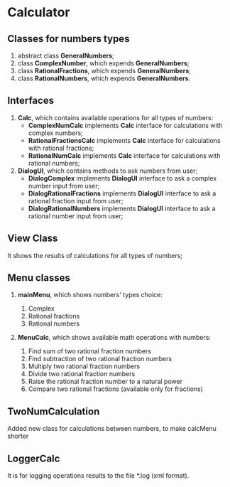 # Calculator

## Classes for numbers types

1. abstract class **GeneralNumbers**;
2. class **ComplexNumber**, which expends **GeneralNumbers**;
3. class **RationalFractions**, which expends **GeneralNumbers**;
4. class **RationalNumbers**, which expends **GeneralNumbers**.

## Interfaces

1. **Calc**, which contains available operations for all types of numbers:
   * **ComplexNumCalc** implements **Calc** interface for calculations with complex numbers;
   * **RationalFractionsCalc** implements **Calc** interface for calculations with rational fractions;
   * **RationalNumCalc** implements **Calc** interface for calculations with rational numbers;
2. **DialogUI**, which contains methods to ask numbers from user;
    * **DialogComplex** implements **DialogUI** interface to ask a complex number input from user;
    * **DialogRationalFractions** implements **DialogUI** interface to ask a rational fraction input from user;
    * **DialogRationalNumbers** implements **DialogUI** interface to ask a rational number input from user;
   
## View Class 
It shows the results of calculations for all types of numbers; 

## Menu classes
1. **mainMenu**, which shows numbers' types choice:
   1. Complex
   2. Rational fractions
   3. Rational numbers

2. **MenuCalc**, which shows available math operations with numbers:
   1. Find sum of two rational fraction numbers
   2. Find subtraction of two rational fraction numbers
   3. Multiply two rational fraction numbers
   4. Divide two rational fraction numbers
   5. Raise the rational fraction number to a natural power
   6. Compare two rational fractions (available only for fractions)

## TwoNumCalculation

Added new class for calculations between numbers, to make calcMenu shorter

## LoggerCalc
It is for logging operations results to the file *.log (xml format).